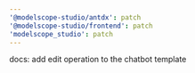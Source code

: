 ```yaml
---
'@modelscope-studio/antdx': patch
'@modelscope-studio/frontend': patch
'modelscope_studio': patch
---
```


docs: add edit operation to the chatbot template
